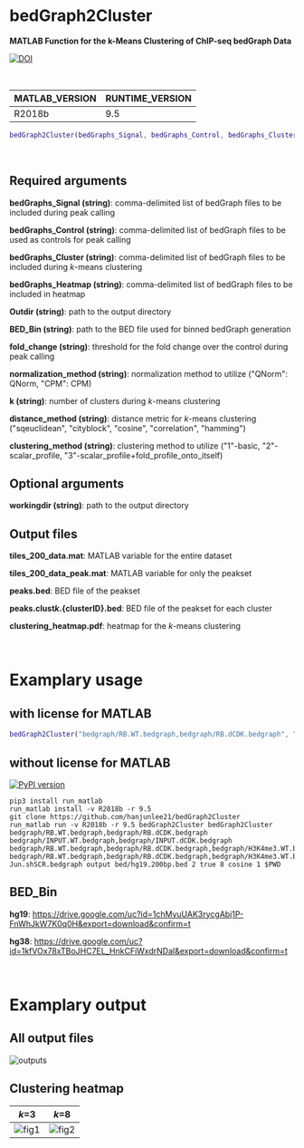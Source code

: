 # bedGraph2Cluster
**MATLAB Function for the k-Means Clustering of ChIP-seq bedGraph Data**

[![DOI](https://zenodo.org/badge/526668850.svg)](https://zenodo.org/badge/latestdoi/526668850)

<br/>

| MATLAB_VERSION  | RUNTIME_VERSION |
| ------------- | ------------- |
| R2018b | 9.5 |

```MATLAB
bedGraph2Cluster(bedGraphs_Signal, bedGraphs_Control, bedGraphs_Cluster, bedGraphs_Heatmap, outdir, bed_bin, fold_change, normalization_method, k, distance_method, clustering_method, workingdir)
```

<br/>

## Required arguments
**bedGraphs_Signal (string)**: comma-delimited list of bedGraph files to be included during peak calling

**bedGraphs_Control (string)**: comma-delimited list of bedGraph files to be used as controls for peak calling

**bedGraphs_Cluster (string)**: comma-delimited list of bedGraph files to be included during *k*-means clustering

**bedGraphs_Heatmap (string)**: comma-delimited list of bedGraph files to be included in heatmap

**Outdir (string)**: path to the output directory

**BED_Bin (string)**: path to the BED file used for binned bedGraph generation

**fold_change (string)**: threshold for the fold change over the control during peak calling

**normalization_method (string)**: normalization method to utilize ("QNorm": QNorm, "CPM": CPM)

**k (string)**: number of clusters during *k*-means clustering

**distance_method (string)**: distance metric for *k*-means clustering ("sqeuclidean", "cityblock", "cosine", "correlation", "hamming")

**clustering_method (string)**: clustering method to utilize ("1"-basic, "2"-scalar_profile, "3"-scalar_profile+fold_profile_onto_itself)

## Optional arguments
**workingdir (string)**: path to the output directory

## Output files
**tiles_200_data.mat**: MATLAB variable for the entire dataset

**tiles_200_data_peak.mat**: MATLAB variable for only the peakset

**peaks.bed**: BED file of the peakset

**peaks.clust${k}.${clusterID}.bed**: BED file of the peakset for each cluster

**clustering_heatmap.pdf**: heatmap for the *k*-means clustering

<br/>

# Examplary usage
## with license for MATLAB
```MATLAB
bedGraph2Cluster("bedgraph/RB.WT.bedgraph,bedgraph/RB.dCDK.bedgraph", "bedgraph/INPUT.WT.bedgraph,bedgraph/INPUT.dCDK.bedgraph", "bedgraph/RB.WT.bedgraph,bedgraph/RB.dCDK.bedgraph,bedgraph/H3K4me3.WT.bedgraph,bedgraph/H3K4me3.dCDK.bedgraph,bedgraph/H3K4me.WT.bedgraph,bedgraph/H3K4me.dCDK.bedgraph,bedgraph/H3K27ac.WT.bedgraph,bedgraph/H3K27ac.dCDK.bedgraph", "bedgraph/RB.WT.bedgraph,bedgraph/RB.dCDK.bedgraph,bedgraph/H3K4me3.WT.bedgraph,bedgraph/H3K4me3.dCDK.bedgraph,bedgraph/H3K4me.WT.bedgraph,bedgraph/H3K4me.dCDK.bedgraph,bedgraph/H3K27ac.WT.bedgraph,bedgraph/H3K27ac.dCDK.bedgraph,bedgraph/E2F1.bedgraph,bedgraph/CTCF.shSCR.bedgraph,bedgraph/c-Jun.shSCR.bedgraph", "output", "bed/hg19.200bp.bed", "2", "true", "8", "cosine", "1", "../")
```

## without license for MATLAB
[![PyPI version](https://badge.fury.io/py/run_matlab.svg)](https://badge.fury.io/py/run_matlab)
```shell
pip3 install run_matlab
run_matlab install -v R2018b -r 9.5
git clone https://github.com/hanjunlee21/bedGraph2Cluster
run_matlab run -v R2018b -r 9.5 bedGraph2Cluster bedGraph2Cluster bedgraph/RB.WT.bedgraph,bedgraph/RB.dCDK.bedgraph bedgraph/INPUT.WT.bedgraph,bedgraph/INPUT.dCDK.bedgraph bedgraph/RB.WT.bedgraph,bedgraph/RB.dCDK.bedgraph,bedgraph/H3K4me3.WT.bedgraph,bedgraph/H3K4me3.dCDK.bedgraph,bedgraph/H3K4me.WT.bedgraph,bedgraph/H3K4me.dCDK.bedgraph,bedgraph/H3K27ac.WT.bedgraph,bedgraph/H3K27ac.dCDK.bedgraph bedgraph/RB.WT.bedgraph,bedgraph/RB.dCDK.bedgraph,bedgraph/H3K4me3.WT.bedgraph,bedgraph/H3K4me3.dCDK.bedgraph,bedgraph/H3K4me.WT.bedgraph,bedgraph/H3K4me.dCDK.bedgraph,bedgraph/H3K27ac.WT.bedgraph,bedgraph/H3K27ac.dCDK.bedgraph,bedgraph/E2F1.bedgraph,bedgraph/CTCF.shSCR.bedgraph,bedgraph/c-Jun.shSCR.bedgraph output bed/hg19.200bp.bed 2 true 8 cosine 1 $PWD
```

## BED_Bin

**hg19**: https://drive.google.com/uc?id=1chMyuUAK3rycgAbj1P-FnWhJkW7K0q0H&export=download&confirm=t

**hg38**: https://drive.google.com/uc?id=1kfVOx78xTBoJHC7EL_HnkCFiWxdrNDal&export=download&confirm=t


<br/>


# Examplary output
## All output files
![outputs](https://user-images.githubusercontent.com/67846757/187093037-7e33c73b-ceea-483e-a71c-79e791321718.png)

## Clustering heatmap
*k*=3             |  *k*=8
:-------------------------:|:-------------------------:
![fig1](https://user-images.githubusercontent.com/67846757/187092498-a6b716a2-1f01-4fc6-b437-298b60833b8f.png) | ![fig2](https://user-images.githubusercontent.com/67846757/187092500-4181af41-6641-4901-b9a9-eb26ec8345ad.png)


